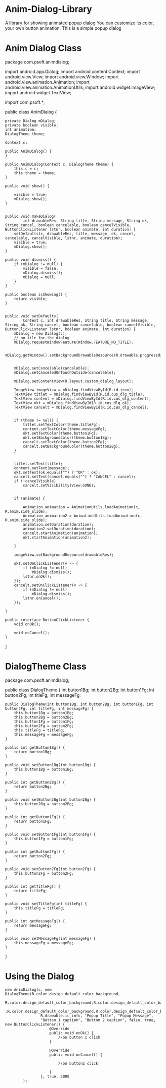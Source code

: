 # Anim-Dialog-Library
A library for showing animated popup dialog
You can customize its color, your own button animation.
This is a simple popup dialog


# Anim Dialog Class

package com.psoft.animdialog;

import android.app.Dialog;
import android.content.Context;
import android.view.View;
import android.view.Window;
import android.view.animation.Animation;
import android.view.animation.AnimationUtils;
import android.widget.ImageView;
import android.widget.TextView;

import com.psoft.*;

public class AnimDialog {

    private Dialog mDialog;
    private boolean visible;
    int animation;
    DialogTheme theme;

    Context c;

    public AnimDialog() {
    }

    public AnimDialog(Context c, DialogTheme theme) {
        this.c = c;
        this.theme = theme;
    }

    public void show() {

        visible = true;
        mDialog.show();
    }


    public void makeDialog(
            int drawableRes, String title, String message, String ok, String cancel, boolean cancelable, boolean cancelVisible, ButtonClickListener lstnr, boolean animate, int duration) {
        setDefaults(c, drawableRes, title, message, ok, cancel, cancelable, cancelVisible, lstnr, animate, duration);
        visible = true;
        mDialog.show();
    }

    public void dismiss() {
        if (mDialog != null) {
            visible = false;
            mDialog.dismiss();
            mDialog = null;
        }
    }

    public boolean isShowing() {
        return visible;
    }


    public void setDefaults(
            Context c, int drawableRes, String title, String message, String ok, String cancel, boolean cancelable, boolean cancelVisible, ButtonClickListener lstnr, boolean animate, int duration) {
        mDialog = new Dialog(c);
        // no tile for the dialog
        mDialog.requestWindowFeature(Window.FEATURE_NO_TITLE);

        mDialog.getWindow().setBackgroundDrawableResource(R.drawable.progressdialogbg);


        mDialog.setCancelable(cancelable);
        mDialog.setCanceledOnTouchOutside(cancelable);

        mDialog.setContentView(R.layout.custom_dialog_layout);

        ImageView imageView = mDialog.findViewById(R.id.icon);
        TextView titlet = mDialog.findViewById(R.id.cus_dlg_title);
        TextView content = mDialog.findViewById(R.id.cus_dlg_content);
        TextView okt = mDialog.findViewById(R.id.cus_dlg_ok);
        TextView cancelt = mDialog.findViewById(R.id.cus_dlg_cancel);


        if (theme != null) {
            titlet.setTextColor(theme.titleFg);
            content.setTextColor(theme.messageFg);
            okt.setTextColor(theme.button1Fg);
            okt.setBackgroundColor(theme.button1Bg);
            cancelt.setTextColor(theme.button2Fg);
            cancelt.setBackgroundColor(theme.button2Bg);
        }


        titlet.setText(title);
        content.setText(message);
        okt.setText(ok.equals("") ? "OK" : ok);
        cancelt.setText(cancel.equals("") ? "CANCEL" : cancel);
        if (!cancelVisible)
            cancelt.setVisibility(View.GONE);


        if (animate) {

            Animation animation = AnimationUtils.loadAnimation(c, R.anim.side_slide);
            Animation animation2 = AnimationUtils.loadAnimation(c, R.anim.side_slide);
            animation.setDuration(duration);
            animation2.setDuration(duration);
            cancelt.startAnimation(animation);
            okt.startAnimation(animation2);

        }

        imageView.setBackgroundResource(drawableRes);

        okt.setOnClickListener(v -> {
            if (mDialog != null)
                mDialog.dismiss();
            lstnr.onOk();
        });
        cancelt.setOnClickListener(v -> {
            if (mDialog != null)
                mDialog.dismiss();
            lstnr.onCancel();
        });

    }

    public interface ButtonClickListener {
        void onOk();

        void onCancel();
    }
}

# DialogTheme Class

package com.psoft.animdialog;



public class DialogTheme {
    int button1Bg;
    int button2Bg;
    int button1Fg;
    int button2Fg;
    int titleFg;
    int messageFg;


    public DialogTheme(int button1Bg, int button2Bg, int button1Fg, int button2Fg, int titleFg, int messageFg) {
        this.button1Bg = button1Bg;
        this.button2Bg = button2Bg;
        this.button1Fg = button1Fg;
        this.button2Fg = button2Fg;
        this.titleFg = titleFg;
        this.messageFg = messageFg;
    }

    public int getButton1Bg() {
        return button1Bg;
    }

    public void setButton1Bg(int button1Bg) {
        this.button1Bg = button1Bg;
    }

    public int getButton2Bg() {
        return button2Bg;
    }

    public void setButton2Bg(int button2Bg) {
        this.button2Bg = button2Bg;
    }

    public int getButton1Fg() {
        return button1Fg;
    }

    public void setButton1Fg(int button1Fg) {
        this.button1Fg = button1Fg;
    }

    public int getButton2Fg() {
        return button2Fg;
    }

    public void setButton2Fg(int button2Fg) {
        this.button2Fg = button2Fg;
    }

    public int getTitleFg() {
        return titleFg;
    }

    public void setTitleFg(int titleFg) {
        this.titleFg = titleFg;
    }

    public int getMessageFg() {
        return messageFg;
    }

    public void setMessageFg(int messageFg) {
        this.messageFg = messageFg;
    }
}


# Using the Dialog

    new AnimDialog(c, new DialogTheme(R.color.design_default_color_background,
                    R.color.design_default_color_background,R.color.design_default_color_background,R.color.design_default_color_background
            ,R.color.design_default_color_background,R.color.design_default_color_background)).makeDialog(
                    R.drawable.ic_info, "Popup Title", "Popup Message",
                    "Button 1 caption", "Button 2 caption", false, true, new ButtonClickListener() {
                        @Override
                        public void onOk() {
                            //on button 1 click
                        }

                        @Override
                        public void onCancel() {
                            
                            //on button2 click

                        }
                    }, true, 5000
            );

